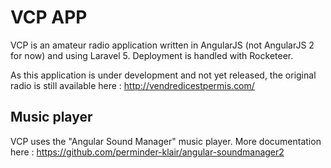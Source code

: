 # VCP APP

VCP is an amateur radio application written in AngularJS (not AngularJS 2 for now) and using Laravel 5. Deployment
is handled with Rocketeer.

As this application is under development and not yet released, the original radio is still available here :
http://vendredicestpermis.com/

## Music player

VCP uses the "Angular Sound Manager" music player. More documentation here : https://github.com/perminder-klair/angular-soundmanager2
